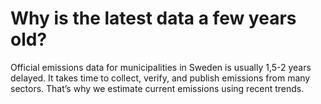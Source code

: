 # Why is the latest data a few years old?

Official emissions data for municipalities in Sweden is usually 1,5-2 years delayed. It takes time to collect, verify, and publish emissions from many sectors. That’s why we estimate current emissions using recent trends.
